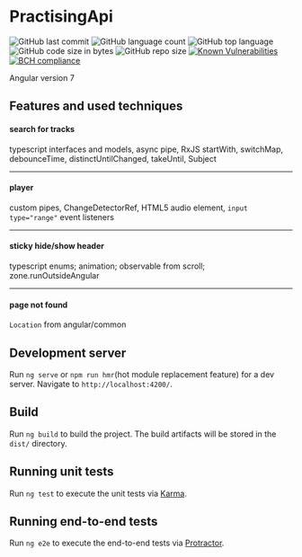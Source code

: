 # PractisingApi
![GitHub last commit](https://img.shields.io/github/last-commit/smollet777/practising-api.svg?color=important)
![GitHub language count](https://img.shields.io/github/languages/count/smollet777/practising-api.svg)
![GitHub top language](https://img.shields.io/github/languages/top/smollet777/practising-api.svg)
![GitHub code size in bytes](https://img.shields.io/github/languages/code-size/smollet777/practising-api.svg?color=lightgrey)
![GitHub repo size](https://img.shields.io/github/repo-size/smollet777/practising-api.svg?color=lightgrey)
[![Known Vulnerabilities](https://snyk.io/test/github/smollet777/practising-api/badge.svg)](https://snyk.io/test/github/smollet777/practising-api)
[![BCH compliance](https://bettercodehub.com/edge/badge/Smollet777/practising-api?branch=master)](https://bettercodehub.com/)

Angular version 7

## Features and used techniques

#### search for tracks
typescript interfaces and models, async pipe, RxJS startWith, switchMap, debounceTime, distinctUntilChanged, takeUntil, Subject

***

#### player
custom pipes, ChangeDetectorRef, HTML5 audio element, `input type="range"` event listeners

***

#### sticky hide/show header 
typescript enums; animation; observable from scroll; zone.runOutsideAngular

***

#### page not found
`Location` from angular/common

## Development server

Run `ng serve` or `npm run hmr`(hot module replacement feature) for a dev server. Navigate to `http://localhost:4200/`. 

## Build

Run `ng build` to build the project. The build artifacts will be stored in the `dist/` directory. 

## Running unit tests

Run `ng test` to execute the unit tests via [Karma](https://karma-runner.github.io).

## Running end-to-end tests

Run `ng e2e` to execute the end-to-end tests via [Protractor](http://www.protractortest.org/).